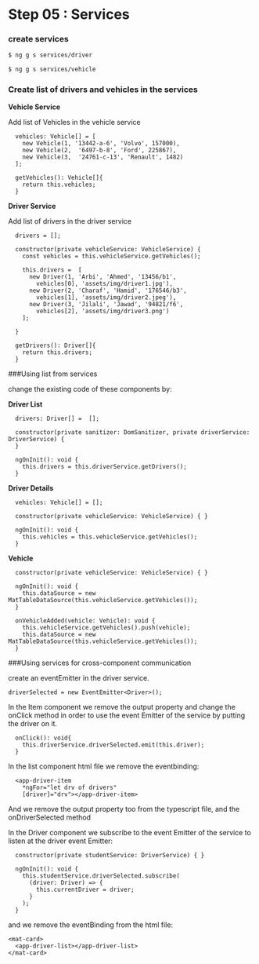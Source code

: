 # Step 05 : Services
 
### create services

```sh
$ ng g s services/driver

$ ng g s services/vehicle
```

### Create list of drivers and vehicles in the services

**Vehicle Service**

Add list of Vehicles in the vehicle service

```
  vehicles: Vehicle[] = [
    new Vehicle(1, '13442-a-6', 'Volvo', 157000),
    new Vehicle(2,  '6497-b-8', 'Ford', 225867),
    new Vehicle(3,  '24761-c-13', 'Renault', 1482)
  ];

  getVehicles(): Vehicle[]{
    return this.vehicles;
  }
```

**Driver Service**

Add list of drivers in the driver service

```
  drivers = [];

  constructor(private vehicleService: VehicleService) {
    const vehicles = this.vehicleService.getVehicles();

    this.drivers =  [
      new Driver(1, 'Arbi', 'Ahmed', '13456/b1',
        vehicles[0], 'assets/img/driver1.jpg'),
      new Driver(2, 'Charaf', 'Hamid', '176546/b3',
        vehicles[1], 'assets/img/driver2.jpeg'),
      new Driver(3, 'Jilali', 'Jawad', '94821/f6',
        vehicles[2], 'assets/img/driver3.png')
    ];

  }

  getDrivers(): Driver[]{
    return this.drivers;
  }
```


###Using list from services

change the existing code of these components by:

**Driver List**

```
  drivers: Driver[] =  [];

  constructor(private sanitizer: DomSanitizer, private driverService: DriverService) {
  }

  ngOnInit(): void {
    this.drivers = this.driverService.getDrivers();
  }
```
**Driver Details**

```
  vehicles: Vehicle[] = [];

  constructor(private vehicleService: VehicleService) { }

  ngOnInit(): void {
    this.vehicles = this.vehicleService.getVehicles();
  }
```

**Vehicle**

```
  constructor(private vehicleService: VehicleService) { }

  ngOnInit(): void {
    this.dataSource = new MatTableDataSource(this.vehicleService.getVehicles());
  }

  onVehicleAdded(vehicle: Vehicle): void {
    this.vehicleService.getVehicles().push(vehicle);
    this.dataSource = new MatTableDataSource(this.vehicleService.getVehicles());
  }
```


###Using services for cross-component communication

create an eventEmitter in the driver service.

```
driverSelected = new EventEmitter<Driver>();
```

In the Item component we remove the output property and change the onClick method in order to use the event Emitter of the service by putting the driver on it.

```
  onClick(): void{
    this.driverService.driverSelected.emit(this.driver);
  }
```

In the list component html file we remove the eventbinding:

```
  <app-driver-item
    *ngFor="let drv of drivers"
    [driver]="drv"></app-driver-item>
```

And we remove the output property too from the typescript file, and the onDriverSelected method


In the Driver component we subscribe to the event Emitter of the service to listen at the driver event  Emitter:

```
  constructor(private studentService: DriverService) { }

  ngOnInit(): void {
    this.studentService.driverSelected.subscribe(
      (driver: Driver) => {
        this.currentDriver = driver;
      }
    );
  }
```

and we remove the eventBinding from the html file:

```
<mat-card>
  <app-driver-list></app-driver-list>
</mat-card>
```
